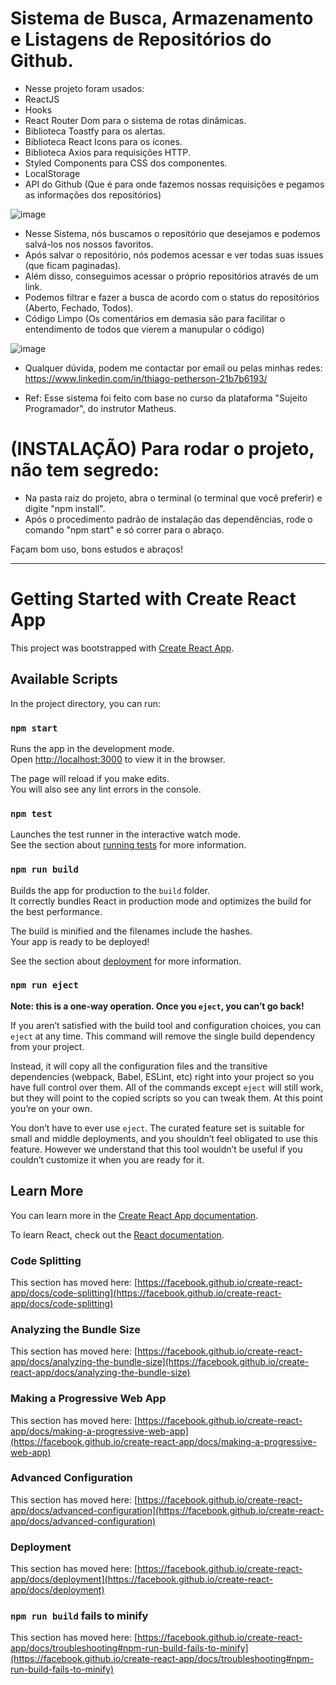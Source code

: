 # Sistema de Busca, Armazenamento e Listagens de Repositórios do Github. 

- Nesse projeto foram usados:
- ReactJS 
- Hooks
- React Router Dom para o sistema de rotas dinâmicas.
- Biblioteca Toastfy para os alertas.
- Biblioteca React Icons para os ícones.
- Biblioteca Axios para requisições HTTP.
- Styled Components para CSS dos componentes.
- LocalStorage
- API do Github (Que é para onde fazemos nossas requisições e pegamos as informações dos repositórios)

![image](https://user-images.githubusercontent.com/44420212/142040372-5e6f1576-cc23-46f6-98e3-34d731c1282b.png)

- Nesse Sistema, nós buscamos o repositório que desejamos e podemos salvá-los nos nossos favoritos. 
- Após salvar o repositório, nós podemos acessar e ver todas suas issues (que ficam paginadas).
- Além disso, conseguimos acessar o próprio repositórios através de um link.
- Podemos filtrar e fazer a busca de acordo com o status do repositórios (Aberto, Fechado, Todos).
- Código Limpo (Os comentários em demasia são para facilitar o entendimento de todos que vierem a manupular o código)

![image](https://user-images.githubusercontent.com/44420212/142042875-37de31b3-71ae-47b5-984c-b20cf9c9de4f.png)

- Qualquer dúvida, podem me contactar por email ou pelas minhas redes: https://www.linkedin.com/in/thiago-petherson-21b7b6193/

- Ref: Esse sistema foi feito com base no curso da plataforma "Sujeito Programador", do instrutor Matheus.

# (INSTALAÇÃO) Para rodar o projeto, não tem segredo:
- Na pasta raiz do projeto, abra o terminal (o terminal que você preferir) e digite "npm install".
- Após o procedimento padrão de instalação das dependências, rode o comando "npm start" e só correr para o abraço.

Façam bom uso, bons estudos e abraços!

-------------------------------------------------------------------------------------------------------------------

# Getting Started with Create React App

This project was bootstrapped with [Create React App](https://github.com/facebook/create-react-app).

## Available Scripts

In the project directory, you can run:

### `npm start`

Runs the app in the development mode.\
Open [http://localhost:3000](http://localhost:3000) to view it in the browser.

The page will reload if you make edits.\
You will also see any lint errors in the console.

### `npm test`

Launches the test runner in the interactive watch mode.\
See the section about [running tests](https://facebook.github.io/create-react-app/docs/running-tests) for more information.

### `npm run build`

Builds the app for production to the `build` folder.\
It correctly bundles React in production mode and optimizes the build for the best performance.

The build is minified and the filenames include the hashes.\
Your app is ready to be deployed!

See the section about [deployment](https://facebook.github.io/create-react-app/docs/deployment) for more information.

### `npm run eject`

**Note: this is a one-way operation. Once you `eject`, you can’t go back!**

If you aren’t satisfied with the build tool and configuration choices, you can `eject` at any time. This command will remove the single build dependency from your project.

Instead, it will copy all the configuration files and the transitive dependencies (webpack, Babel, ESLint, etc) right into your project so you have full control over them. All of the commands except `eject` will still work, but they will point to the copied scripts so you can tweak them. At this point you’re on your own.

You don’t have to ever use `eject`. The curated feature set is suitable for small and middle deployments, and you shouldn’t feel obligated to use this feature. However we understand that this tool wouldn’t be useful if you couldn’t customize it when you are ready for it.

## Learn More

You can learn more in the [Create React App documentation](https://facebook.github.io/create-react-app/docs/getting-started).

To learn React, check out the [React documentation](https://reactjs.org/).

### Code Splitting

This section has moved here: [https://facebook.github.io/create-react-app/docs/code-splitting](https://facebook.github.io/create-react-app/docs/code-splitting)

### Analyzing the Bundle Size

This section has moved here: [https://facebook.github.io/create-react-app/docs/analyzing-the-bundle-size](https://facebook.github.io/create-react-app/docs/analyzing-the-bundle-size)

### Making a Progressive Web App

This section has moved here: [https://facebook.github.io/create-react-app/docs/making-a-progressive-web-app](https://facebook.github.io/create-react-app/docs/making-a-progressive-web-app)

### Advanced Configuration

This section has moved here: [https://facebook.github.io/create-react-app/docs/advanced-configuration](https://facebook.github.io/create-react-app/docs/advanced-configuration)

### Deployment

This section has moved here: [https://facebook.github.io/create-react-app/docs/deployment](https://facebook.github.io/create-react-app/docs/deployment)

### `npm run build` fails to minify

This section has moved here: [https://facebook.github.io/create-react-app/docs/troubleshooting#npm-run-build-fails-to-minify](https://facebook.github.io/create-react-app/docs/troubleshooting#npm-run-build-fails-to-minify)
